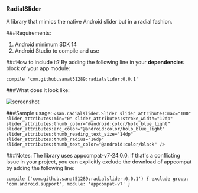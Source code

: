 ### RadialSlider
A library that mimics the native Android slider but in a radial fashion.

###Requirements:
1. Android minimum SDK 14
1. Android Studio to compile and use

###How to include it?
By adding the following line in your **dependencies** block of your app module:

` compile 'com.github.sanat51289:radialslider:0.0.1' `

###What does it look like:

![screenshot](https://cloud.githubusercontent.com/assets/5086113/20528365/f42c014c-b099-11e6-87c8-3bfd28e450be.png)


###Sample usage:
`
<san.radialslider.Slider
        slider_attributes:max="100"
        slider_attributes:min="0"
        slider_attributes:stroke_width="12dp"
        slider_attributes:thumb_color="@android:color/holo_blue_light"
        slider_attributes:arc_color="@android:color/holo_blue_light"
        slider_attributes:thumb_reading_text_size="14dp"
        slider_attributes:thumb_radius="16dp"
        slider_attributes:thumb_text_color="@android:color/black"
    />
`

###Notes:
The library uses appcompat-v7-24.0.0.
If that's a conflicting issue in your project, you can explicitly exclude the download of appcompat by adding the following line:

 `
 compile ('com.github.sanat51289:radialslider:0.0.1') {
         exclude group: 'com.android.support', module: 'appcompat-v7'
     }
 `